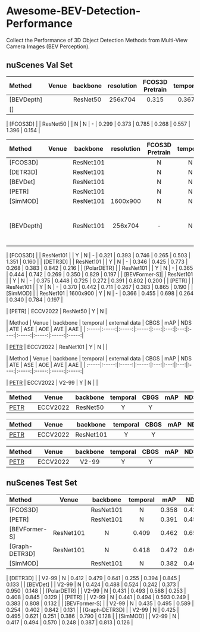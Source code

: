 # Awesome-BEV-Detection-Performance
Collect the Performance of 3D Object Detection Methods from Multi-View Camera Images (BEV Perception).


## nuScenes Val Set
| Method | Venue | backbone | resolution | FCOS3D Pretrain | temporal | CBGS | mAP | NDS | ATE | ASE | AOE | AVE | AAE | 
| :-----|:-----:|:-----:|:-----:|:---:|:---:|:---:|:---:|:----:|:-----:|:-----:|:-----:|:-----:|:-----:|
| [BEVDepth]   |  | ResNet50 | 256x704 | 0.315 | 0.367 | 0.702 | 0.271 | 0.621 | 1.042 | 0.315 |
| []

| [FCOS3D] |  | ResNet50 |  | N | N | - | 0.299 | 0.373 | 0.785 | 0.268 | 0.557 | 1.396 | 0.154 |

| Method | Venue | backbone | resolution | FCOS3D Pretrain | temporal | CBGS | mAP | NDS | ATE | ASE | AOE | AVE | AAE | 
| :-----|:-----:|:-----:|:-----:|:---:|:---:|:---:|:---:|:----:|:-----:|:-----:|:-----:|:-----:|:-----:|
| [FCOS3D] |  | ResNet101 |  | N | N | - | 0.299 | 0.373 | 0.785 | 0.268 | 0.557 | 1.396 | 0.154 |
| [DETR3D] |  | ResNet101 |  | N | N | - | 0.303 | 0.374 | 0.860 | 0.278 | 0.437 | 0.967 | 0.235 | 
| [BEVDet] |  | ResNet101 |  | N | N | - | 0.330 | 0.396 | 0.702 | 0.272 | 0.534 | 0.932 | 0.251 | 
| [PETR]   |  | ResNet101 |  | N | N | - | 0.357 | 0.421 | 0.710 | 0.270 | 0.490 | 0.885 | 0.224 | 
| [SimMOD] |  | ResNet101 | 1600x900 | N | N | - | 0.351 | 0.435 | 0.717 | 0.267 | 0.388 | 0.849 | 0.187 |
| [BEVDepth]| | ResNet101 | 256x704  | - | N | N | 0.320 | 0.381 | 0.682 0.272 0.562 0.997 0.284 | 


| [FCOS3D]     |  | ResNet101 |  | Y | N | - | 0.321 | 0.393 | 0.746 | 0.265 | 0.503 | 1.351 | 0.160 |
| [DETR3D]     |  | ResNet101 |  | Y | N | - | 0.346 | 0.425 | 0.773 | 0.268 | 0.383 | 0.842 | 0.216 | 
| [PolarDETR]  |  | ResNet101 |  | Y | N | - | 0.365 | 0.444 | 0.742 | 0.269 | 0.350 | 0.829 | 0.197 | 
| [BEVFormer-S]|  | ResNet101 |  | Y | N | - | 0.375 | 0.448 | 0.725 | 0.272 | 0.391 | 0.802 | 0.200 | 
| [PETR]       |  | ResNet101 |  | Y | N | - | 0.370 | 0.442 | 0.711 | 0.267 | 0.383 | 0.865 | 0.190 | 
| [SimMOD]     |  | ResNet101 | 1600x900 | Y | N | - | 0.366 | 0.455 | 0.698 | 0.264 | 0.340 | 0.784 | 0.197 |


| [PETR] | ECCV2022 | ResNet50 | Y | N |

| Method | Venue | backbone | temporal | external data | CBGS | mAP | NDS | ATE | ASE | AOE | AVE | AAE | 
| :-----|:-----:|:-----:|:-----:|:---:|:---:|:---:|:----:|:-----:|:-----:|:-----:|:-----:|




| [PETR](https://arxiv.org/pdf/2203.05625.pdf) | ECCV2022 | ResNet101 | Y | N | |

| Method | Venue | backbone | temporal | external data | CBGS | mAP | NDS | ATE | ASE | AOE | AVE | AAE | 
| :-----|:-----:|:-----:|:-----:|:---:|:---:|:---:|:----:|:-----:|:-----:|:-----:|:-----:|

| [PETR](https://arxiv.org/pdf/2203.05625.pdf) | ECCV2022 | V2-99 | Y | N | |




| Method | Venue | backbone | temporal | CBGS | mAP | NDS | ATE | ASE | AOE | AVE | AAE | 
| :-----|:-----:|:-----:|:-----:|:---:|:---:|:---:|:----:|:-----:|:-----:|:-----:|:-----:|
| [PETR](https://arxiv.org/pdf/2203.05625.pdf) | ECCV2022 | ResNet50 | Y | Y | |

| Method | Venue | backbone | temporal | CBGS | mAP | NDS | ATE | ASE | AOE | AVE | AAE | 
| :-----|:-----:|:-----:|:-----:|:---:|:---:|:---:|:----:|:-----:|:-----:|:-----:|:-----:|
| [PETR](https://arxiv.org/pdf/2203.05625.pdf) | ECCV2022 | ResNet101 | Y | Y | |

| Method | Venue | backbone | temporal | CBGS | mAP | NDS | ATE | ASE | AOE | AVE | AAE | 
| :-----|:-----:|:-----:|:-----:|:---:|:---:|:---:|:----:|:-----:|:-----:|:-----:|:-----:|
| [PETR](https://arxiv.org/pdf/2203.05625.pdf) | ECCV2022 | V2-99 | Y | Y | |

## nuScenes Test Set
| Method | Venue | backbone | temporal | mAP | NDS | ATE | ASE | AOE | AVE | AAE | 
| :-----|:-----:|:-----:|:-----:|:---:|:---:|:---:|:----:|:-----:|:-----:|:-----:|
| [FCOS3D] |  | ResNet101 | N | 0.358 | 0.428 | 0.690 | 0.249 | 0.452 | 1.434 | 0.124 |
| [PETR] |  | ResNet101 | N | 0.391 | 0.455 | 0.647 | 0.251 | 0.433 | 0.933 | 0.143 |
| [BEVFormer-S] | ResNet101 | N | 0.409 | 0.462 | 0.650 | 0.261 | 0.439 | 0.925 | 0.147 |
| [Graph-DETR3D] | ResNet101 | N | 0.418 | 0.472 | 0.668 | 0.250 | 0.440 | 0.876 | 0.139 |
| [SimMOD] |  | ResNet101 | N | 0.382 | 0.464 | 0.623 | 0.252 | 0.394 | 0.863 | 0.132 |

| [DETR3D] |  | V2-99 | N | 0.412 | 0.479 | 0.641 | 0.255 | 0.394 | 0.845 | 0.133 |
| [BEVDet] |  | V2-99 | N | 0.424 | 0.488 | 0.524 | 0.242 | 0.373 | 0.950 | 0.148 |
| [PolarDETR] |  | V2-99 | N | 0.431 | 0.493 | 0.588 | 0.253 | 0.408 | 0.845 | 0.129 |
| [PETR] |  | V2-99 | N | 0.441 | 0.494 | 0.593 0.249 | 0.383 | 0.808 | 0.132 |
| [BEVFormer-S] |  | V2-99 | N | 0.435 | 0.495 | 0.589 | 0.254 | 0.402 | 0.842 | 0.131 |
| [Graph-DETR3D] |  | V2-99 | N | 0.425 | 0.495 | 0.621 | 0.251 | 0.386 | 0.790 | 0.128 |
| [SimMOD] |  | V2-99 | N | 0.417 | 0.494 | 0.570 | 0.248 | 0.387 | 0.813 | 0.126 |
